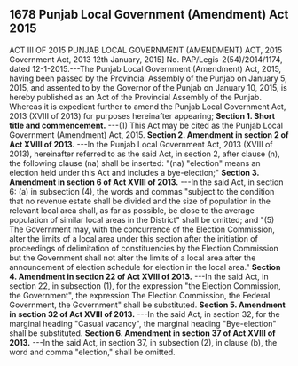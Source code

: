 ## 1678 Punjab Local Government (Amendment) Act 2015
 
ACT III OF 2015
PUNJAB LOCAL GOVERNMENT (AMENDMENT) ACT, 2015
Government Act, 2013
12th January, 2015]
No. PAP/Legis-2(54)/2014/1174, dated 12-1-2015.---The Punjab Local Government (Amendment) Act, 2015, having been passed by the Provincial Assembly of the Punjab on January 5, 2015, and assented to by the Governor of the Punjab on January 10, 2015, is hereby published as an Act of the Provincial Assembly of the Punjab.
Whereas it is expedient further to amend the Punjab Local Government Act, 2013 (XVIII of 2013) for purposes hereinafter appearing;
**Section 1. Short title and commencement.**
---(1) This Act may be cited as the Punjab Local Government (Amendment) Act, 2015.
**Section 2. Amendment in section 2 of Act XVIII of 2013.**
---In the Punjab Local Government Act, 2013 (XVIII of 2013), hereinafter referred to as the said Act, in section 2, after clause (n), the following clause (na) shall be inserted:
   "(na) "election" means an election held under this Act and includes a bye-election;"
**Section 3. Amendment in section 6 of Act XVIII of 2013.**
---In the said Act, in section 6:
   (a) in subsection (4), the words and commas "subject to the condition that no revenue estate shall be divided and the size of population in the relevant local area shall, as far as possible, be close to the average population of similar local areas in the District" shall be omitted; and
   "(5) The Government may, with the concurrence of the Election Commission, alter the limits of a local area under this section after the initiation of proceedings of delimitation of constituencies by the Election Commission but the Government shall not alter the limits of a local area after the announcement of election schedule for election in the local area."
**Section 4. Amendment in section 22 of Act XVIII of 2013.**
---In the said Act, in section 22, in subsection (1), for the expression "the Election Commission, the Government", the expression The Election Commission, the Federal Government, the Government" shall be substituted.
**Section 5. Amendment in section 32 of Act XVIII of 2013.**
---In the said Act, in section 32, for the marginal heading "Casual vacancy", the marginal heading "Bye-election" shall be substituted.
**Section 6. Amendment in section 37 of Act XVIII of 2013.**
---In the said Act, in section 37, in subsection (2), in clause (b), the word and comma "election," shall be omitted.

